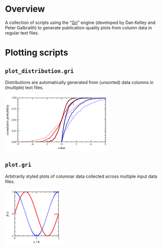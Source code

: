 # Overview

A collection of scripts using the "[Gri](http://gri.sourceforge.net)" engine (developed by Dan Kelley and Peter Galbraith) to generate publication-quality plots from column data in regular text files.

# Plotting scripts
## `plot_distribution.gri`

Distributions are automatically generated from (unsorted) data columns in (multiple) text files.

[![gallery/distributions](gallery/distributions.png)](gallery/distributions.pdf)

## `plot.gri`

Arbitrarily styled plots of columnar data collected across multiple input data files.

[![gallery/harmonic_colorpair](gallery/harmonic_colorpair.png)](gallery/harmonic_colorpair.pdf)
